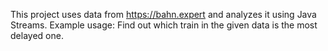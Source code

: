 This project uses data from https://bahn.expert and analyzes it using Java Streams.
Example usage: Find out which train in the given data is the most delayed one.
